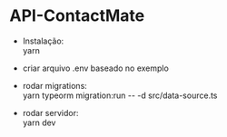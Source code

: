 # API-ContactMate

- Instalação: <br>
yarn 

- criar arquivo .env baseado no exemplo <br>

- rodar migrations:<br>
yarn typeorm migration:run -- -d src/data-source.ts

- rodar servidor:<br>
yarn dev
